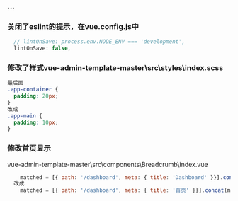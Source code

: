 ### ...

### 关闭了eslint的提示，在vue.config.js中
```js
  // lintOnSave: process.env.NODE_ENV === 'development',
  lintOnSave: false,
```

### 修改了样式vue-admin-template-master\src\styles\index.scss
```css
最后面
.app-container {
  padding: 20px;
}
改成
.app-main {
  padding: 10px;
}

```

### 修改首页显示
vue-admin-template-master\src\components\Breadcrumb\index.vue
```js
    matched = [{ path: '/dashboard', meta: { title: 'Dashboard' }}].concat(matched)
  改成
    matched = [{ path: '/dashboard', meta: { title: '首页' }}].concat(matched)
    

```